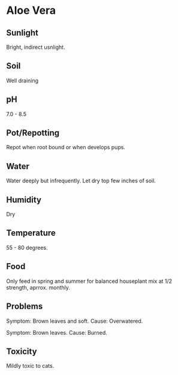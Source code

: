 # Aloe Vera
## Sunlight

Bright, indirect usnlight.

## Soil
Well draining

## pH
7.0 - 8.5

## Pot/Repotting
Repot when root bound or when develops pups.

## Water
Water deeply but infrequently. Let dry top few inches of soil.

## Humidity
Dry

## Temperature
55 - 80 degrees.

## Food
Only feed in spring and summer for balanced houseplant mix at 1/2 strength, aprrox. monthly.

## Problems
Symptom: Brown leaves and soft. Cause: Overwatered.

Symptom: Brown leaves. Cause: Burned.

## Toxicity
Mildly toxic to cats.
